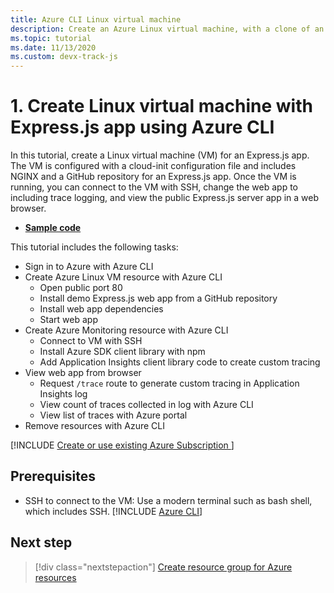 ```yaml
---
title: Azure CLI Linux virtual machine
description: Create an Azure Linux virtual machine, with a clone of an Express.js-based app from a GitHub repository.  
ms.topic: tutorial
ms.date: 11/13/2020
ms.custom: devx-track-js
---
```


# 1. Create Linux virtual machine with Express.js app using Azure CLI

In this tutorial, create a Linux virtual machine (VM) for an Express.js app. The VM is configured with a cloud-init configuration file and includes NGINX and a GitHub repository for an Express.js app. Once the VM is running, you can connect to the VM with SSH, change the web app to including trace logging, and view the public Express.js server app in a web browser.

* [**Sample code**](https://github.com/Azure-Samples/js-e2e-vm)

This tutorial includes the following tasks:

* Sign in to Azure with Azure CLI
* Create Azure Linux VM resource with Azure CLI
    * Open public port 80
    * Install demo Express.js web app from a GitHub repository
    * Install web app dependencies
    * Start web app
* Create Azure Monitoring resource with Azure CLI
    * Connect to VM with SSH
    * Install Azure SDK client library with npm
    * Add Application Insights client library code to create custom tracing
* View web app from browser
    * Request `/trace` route to generate custom tracing in Application Insights log
    * View count of traces collected in log with Azure CLI
    * View list of traces with Azure portal
* Remove resources with Azure CLI

[!INCLUDE [Create or use existing Azure Subscription ](../../includes/environment-subscription-h2.md)]

## Prerequisites

- SSH to connect to the VM: Use a modern terminal such as bash shell, which includes SSH.
[!INCLUDE [Azure CLI](../../../includes/azure-cli-prepare-your-environment-no-header.md)]


## Next step

> [!div class="nextstepaction"]
> [Create resource group for Azure resources](create-azure-monitoring-application-insights-web-resource.md) 